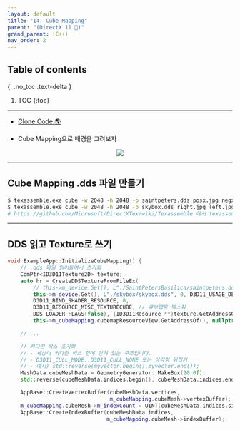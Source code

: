 ```yaml
---
layout: default
title: "14. Cube Mapping"
parent: "(DirectX 11 🌟)"
grand_parent: (C++)
nav_order: 2
---
```


## Table of contents
{: .no_toc .text-delta }

1. TOC
{:toc}

---

* [Clone Code 🌎](https://github.com/EasyCoding-7/DirectX11-Examples/tree/16/16_cubeMapping)

* Cube Mapping으로 배경을 그려보자

<p align="center">
  <img src="https://taehyungs-programming-blog.github.io/blog/assets/images/cpp/directx11/d11-14-1.jpg"/>
</p>

---

## Cube Mapping .dds 파일 만들기

```bash
$ texassemble.exe cube -w 2048 -h 2048 -o saintpeters.dds posx.jpg negx.jpg posy.jpg negy.jpg posz.jpg negz.jpg 
$ texassemble.exe cube -w 2048 -h 2048 -o skybox.dds right.jpg left.jpg top.jpg bottom.jpg front.jpg back.jpg -y
# https://github.com/Microsoft/DirectXTex/wiki/Texassemble 에서 texassemble 다운가능.
```

---

## DDS 읽고 Texture로 쓰기

```cpp
void ExampleApp::InitializeCubeMapping() {
    // .dds 파일 읽어들여서 초기화
    ComPtr<ID3D11Texture2D> texture;
    auto hr = CreateDDSTextureFromFileEx(
        // this->m_device.Get(), L"./SaintPetersBasilica/saintpeters.dds", 0,
        this->m_device.Get(), L"./skybox/skybox.dds", 0, D3D11_USAGE_DEFAULT,
        D3D11_BIND_SHADER_RESOURCE, 0,
        D3D11_RESOURCE_MISC_TEXTURECUBE, // 큐브맵용 텍스춰
        DDS_LOADER_FLAGS(false), (ID3D11Resource **)texture.GetAddressOf(),
        this->m_cubeMapping.cubemapResourceView.GetAddressOf(), nullptr);

    // ...

    // 커다란 박스 초기화
    // - 세상이 커다란 박스 안에 갇혀 있는 구조입니다.
    // - D3D11_CULL_MODE::D3D11_CULL_NONE 또는 삼각형 뒤집기
    // - 예시) std::reverse(myvector.begin(),myvector.end());
    MeshData cubeMeshData = GeometryGenerator::MakeBox(20.0f);
    std::reverse(cubeMeshData.indices.begin(), cubeMeshData.indices.end());

    AppBase::CreateVertexBuffer(cubeMeshData.vertices,
                                m_cubeMapping.cubeMesh->vertexBuffer);
    m_cubeMapping.cubeMesh->m_indexCount = UINT(cubeMeshData.indices.size());
    AppBase::CreateIndexBuffer(cubeMeshData.indices,
                               m_cubeMapping.cubeMesh->indexBuffer);
```